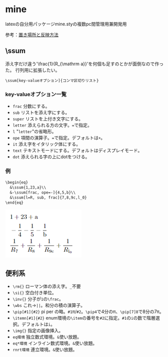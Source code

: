# mine
latexの自分用パッケージmine.styの複数pc間管理用兼開発用

参考：[置き場所と反映方法](https://log.mkuriki.com/latex_style_file_settings/)

## \ssum
添え字だけ違う'\frac{1}{R_{\mathrm a}}'を何個も足すのとかが面倒なので作った。
行列用に拡張したい。

`\ssum[key-valueオプション]{コンマ区切りリスト}`

### key-valueオプション一覧
- `frac` 分数にする。
- `sub` リストを添え字にする。
- `super` リストを上付き文字にする。
- `letter` 添えられる方の文字。`=`で指定。
- `l` "`letter`"の省略形。
- `ope` 項間の演算子。`=`で指定。デフォルトは`+`。
- `it` 添え字をイタリック体にする。
- `text` テキストモードにする。デフォルトはディスプレイモード。
- `dot` 添えられる字の上にdotをつける。

### 例

```
\begin{eq}
  &\ssum{1,23,a}\\
  &-\ssum[frac, ope=-]{4,5,b}\\
  &\ssum[l=R, sub, frac]{7,8,9c,l_0}
\end{eq}
```
![](img4readme/ssum_example.png)


## 便利系

- `\rm{}` ローマン体の添え字。`_`不要
- `\si{}` 空白付き単位。
- `\inv{}` 分子が`1`の`\frac`。
- `\wbs` これ→`||`。和分の積の演算子。
- `\pip[#1]{#2}` pi per の略。`#1`π/`#2`。`\pip4`で4分のπ、`\pip[7]8`で8分の7π。
- `\itemn[#1]{#2}` enum環境の`\item`の番号を`#2`に指定。`#1`の`i`の数で階層選択。デフォルトは`i`。
- `\img{}` 指定の画像挿入。
- `eq環境` 独立数式環境。`&`使い放題。
- `eq*環境` インライン数式環境。`&`使い放題。
- `rnrt環境` 連立環境。`&`使い放題。